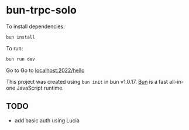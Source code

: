 # bun-trpc-solo

To install dependencies:

```bash
bun install
```

To run:

```bash
bun run dev
```

Go to Go to [localhost:2022/hello](http://localhost:2022/hello)

This project was created using `bun init` in bun v1.0.17. [Bun](https://bun.sh) is a fast all-in-one JavaScript runtime.

## TODO

- add basic auth using Lucia
